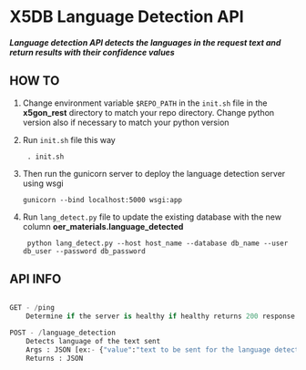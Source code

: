 # X5DB Language Detection API

#####  Language detection API detects the languages in the  request text and return results with their confidence values  ###
## HOW TO ##
1. Change environment variable ```$REPO_PATH``` in the ```init.sh``` file in the <b>x5gon_rest</b> directory to match your repo directory. Change python version also if necessary to match your python version
2. Run ```init.sh``` file this way 

      ``` . init.sh```
3. Then run the gunicorn server to deploy the language detection server using wsgi

      ``` gunicorn --bind localhost:5000 wsgi:app ```

4. Run ``` lang_detect.py ``` file to update the existing database with the new column <b> oer_materials.language_detected </b>
    
      ``` python lang_detect.py --host host_name --database db_name --user db_user --password db_password```
## API INFO ##

``` python

GET - /ping
    Determine if the server is healthy if healthy returns 200 response

POST - /language_detection
    Detects language of the text sent
    Args : JSON [ex:- {"value":"text to be sent for the language detection")]
    Returns : JSON 
    
```
